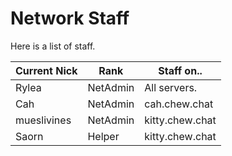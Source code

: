 # Network Staff

Here is a list of staff.

Current Nick | Rank     | Staff on..
------------ | -------- | ---------------
Rylea        | NetAdmin | All servers.
Cah          | NetAdmin | cah.chew.chat
mueslivines  | NetAdmin | kitty.chew.chat
Saorn        | Helper   | kitty.chew.chat
